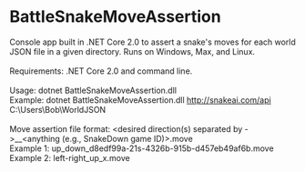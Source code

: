 # BattleSnakeMoveAssertion
Console app built in .NET Core 2.0 to assert a snake's moves for each world JSON file in a given directory. Runs on Windows, Max, and Linux.<br />
<br />
Requirements: .NET Core 2.0 and command line.<br />
<br />
Usage: dotnet BattleSnakeMoveAssertion.dll <snake base URI> <path to directory with move assertion files><br />
Example: dotnet BattleSnakeMoveAssertion.dll http://snakeai.com/api C:\Users\Bob\WorldJSON<br />
<br />
Move assertion file format: <desired direction(s) separated by ->&#95;<bad direction your snake moved>&#95;<anything (e.g., SnakeDown game ID)>.move<br />
Example 1: up_down_d8edf99a-21s-4326b-915b-d457eb49af6b.move<br />
Example 2: left-right_up_x.move
